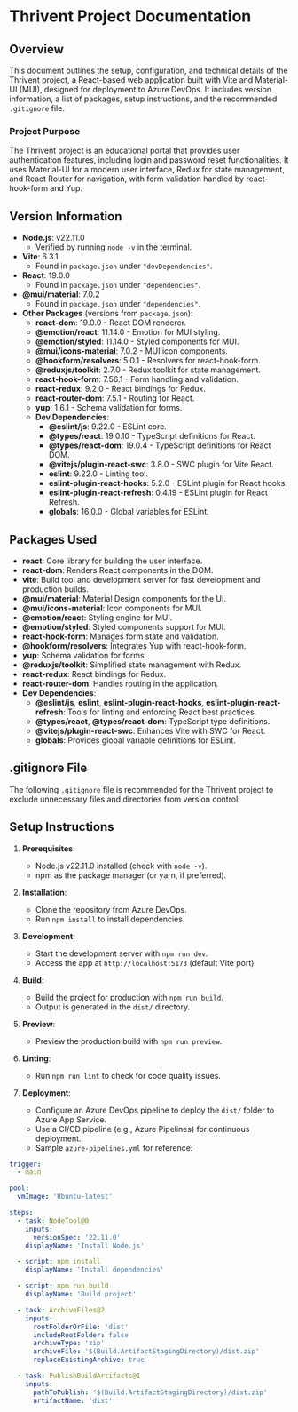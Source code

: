 # Thrivent Project Documentation

## Overview
This document outlines the setup, configuration, and technical details of the Thrivent project, a React-based web application built with Vite and Material-UI (MUI), designed for deployment to Azure DevOps. It includes version information, a list of packages, setup instructions, and the recommended `.gitignore` file.

### Project Purpose
The Thrivent project is an educational portal that provides user authentication features, including login and password reset functionalities. It uses Material-UI for a modern user interface, Redux for state management, and React Router for navigation, with form validation handled by react-hook-form and Yup.

## Version Information
- **Node.js**: v22.11.0
  - Verified by running `node -v` in the terminal.
- **Vite**: 6.3.1
  - Found in `package.json` under `"devDependencies"`.
- **React**: 19.0.0
  - Found in `package.json` under `"dependencies"`.
- **@mui/material**: 7.0.2
  - Found in `package.json` under `"dependencies"`.
- **Other Packages** (versions from `package.json`):
  - **react-dom**: 19.0.0 - React DOM renderer.
  - **@emotion/react**: 11.14.0 - Emotion for MUI styling.
  - **@emotion/styled**: 11.14.0 - Styled components for MUI.
  - **@mui/icons-material**: 7.0.2 - MUI icon components.
  - **@hookform/resolvers**: 5.0.1 - Resolvers for react-hook-form.
  - **@reduxjs/toolkit**: 2.7.0 - Redux toolkit for state management.
  - **react-hook-form**: 7.56.1 - Form handling and validation.
  - **react-redux**: 9.2.0 - React bindings for Redux.
  - **react-router-dom**: 7.5.1 - Routing for React.
  - **yup**: 1.6.1 - Schema validation for forms.
  - **Dev Dependencies**:
    - **@eslint/js**: 9.22.0 - ESLint core.
    - **@types/react**: 19.0.10 - TypeScript definitions for React.
    - **@types/react-dom**: 19.0.4 - TypeScript definitions for React DOM.
    - **@vitejs/plugin-react-swc**: 3.8.0 - SWC plugin for Vite React.
    - **eslint**: 9.22.0 - Linting tool.
    - **eslint-plugin-react-hooks**: 5.2.0 - ESLint plugin for React hooks.
    - **eslint-plugin-react-refresh**: 0.4.19 - ESLint plugin for React Refresh.
    - **globals**: 16.0.0 - Global variables for ESLint.

## Packages Used
- **react**: Core library for building the user interface.
- **react-dom**: Renders React components in the DOM.
- **vite**: Build tool and development server for fast development and production builds.
- **@mui/material**: Material Design components for the UI.
- **@mui/icons-material**: Icon components for MUI.
- **@emotion/react**: Styling engine for MUI.
- **@emotion/styled**: Styled components support for MUI.
- **react-hook-form**: Manages form state and validation.
- **@hookform/resolvers**: Integrates Yup with react-hook-form.
- **yup**: Schema validation for forms.
- **@reduxjs/toolkit**: Simplified state management with Redux.
- **react-redux**: React bindings for Redux.
- **react-router-dom**: Handles routing in the application.
- **Dev Dependencies**:
  - **@eslint/js**, **eslint**, **eslint-plugin-react-hooks**, **eslint-plugin-react-refresh**: Tools for linting and enforcing React best practices.
  - **@types/react**, **@types/react-dom**: TypeScript type definitions.
  - **@vitejs/plugin-react-swc**: Enhances Vite with SWC for React.
  - **globals**: Provides global variable definitions for ESLint.

## .gitignore File
The following `.gitignore` file is recommended for the Thrivent project to exclude unnecessary files and directories from version control:





## Setup Instructions #############
1. **Prerequisites**:
   - Node.js v22.11.0 installed (check with `node -v`).
   - npm as the package manager (or yarn, if preferred).

2. **Installation**:
   - Clone the repository from Azure DevOps.
   - Run `npm install` to install dependencies.

3. **Development**:
   - Start the development server with `npm run dev`.
   - Access the app at `http://localhost:5173` (default Vite port).

4. **Build**:
   - Build the project for production with `npm run build`.
   - Output is generated in the `dist/` directory.

5. **Preview**:
   - Preview the production build with `npm run preview`.

6. **Linting**:
   - Run `npm run lint` to check for code quality issues.

7. **Deployment**:
   - Configure an Azure DevOps pipeline to deploy the `dist/` folder to Azure App Service.
   - Use a CI/CD pipeline (e.g., Azure Pipelines) for continuous deployment.
   - Sample `azure-pipelines.yml` for reference:

```yaml
trigger:
  - main

pool:
  vmImage: 'Ubuntu-latest'

steps:
  - task: NodeTool@0
    inputs:
      versionSpec: '22.11.0'
    displayName: 'Install Node.js'

  - script: npm install
    displayName: 'Install dependencies'

  - script: npm run build
    displayName: 'Build project'

  - task: ArchiveFiles@2
    inputs:
      rootFolderOrFile: 'dist'
      includeRootFolder: false
      archiveType: 'zip'
      archiveFile: '$(Build.ArtifactStagingDirectory)/dist.zip'
      replaceExistingArchive: true

  - task: PublishBuildArtifacts@1
    inputs:
      pathToPublish: '$(Build.ArtifactStagingDirectory)/dist.zip'
      artifactName: 'dist'